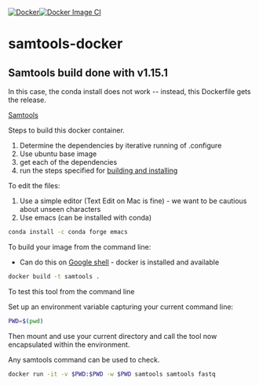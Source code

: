 [![Docker](https://github.com/adeslatt/samtools-docker/actions/workflows/docker-publish.yml/badge.svg)](https://github.com/adeslatt/samtools-docker/actions/workflows/docker-publish.yml)[![Docker Image CI](https://github.com/adeslatt/samtools-docker/actions/workflows/docker-image.yml/badge.svg)](https://github.com/adeslatt/samtools-docker/actions/workflows/docker-image.yml)
# samtools-docker
## Samtools build done with v1.15.1

In this case, the conda install does not work -- instead, this Dockerfile gets the release.

[Samtools](http://www.htslib.org/download/)

Steps to build this docker container.
1. Determine the dependencies by iterative running of .configure
2. Use ubuntu base image
3. get each of the dependencies
4. run the steps specified for [building and installing](http://www.htslib.org/download/)

To edit the files:
1. Use a simple editor (Text Edit on Mac is fine) - we want to be cautious about unseen characters
2. Use emacs (can be installed with conda)
```bash
conda install -c conda forge emacs
```

To build your image from the command line:
* Can do this on [Google shell](https://shell.cloud.google.com) - docker is installed and available

```bash
docker build -t samtools .
```

To test this tool from the command line 

Set up an environment variable capturing your current command line:
```bash
PWD=$(pwd)
```

Then mount and use your current directory and call the tool now encapsulated within the environment.

Any samtools command can be used to check.

```bash
docker run -it -v $PWD:$PWD -w $PWD samtools samtools fastq
```
